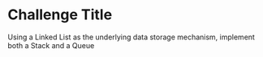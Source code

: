 # Challenge Title

Using a Linked List as the underlying data storage mechanism, implement both a Stack and a Queue
